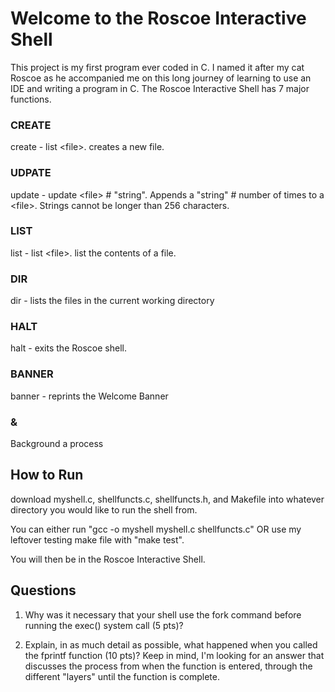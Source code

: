 # Welcome to the Roscoe Interactive Shell
This project is my first program ever coded in C.  I named it after my cat Roscoe as he accompanied me on this long journey of learning to use an IDE and writing a program in C.
The Roscoe Interactive Shell has 7 major functions.

### CREATE

create - list \<file\>.   creates a new file.

### UDPATE

update - update \<file\> # "string".   Appends a "string" # number of times to a \<file\>.  Strings cannot be longer than 256 characters.

### LIST

list - list \<file\>.   list the contents of a file.

### DIR

dir - lists the files in the current working directory

### HALT

halt - exits the Roscoe shell.

### BANNER

banner - reprints the Welcome Banner

### &

Background a process

## How to Run
download myshell.c, shellfuncts.c, shellfuncts.h, and Makefile into whatever directory you would like to run the shell from.

You can either run "gcc -o myshell myshell.c shellfuncts.c" OR use my leftover testing make file with "make test".

You will then be in the Roscoe Interactive Shell.

## Questions
1. Why was it necessary that your shell use the fork command before running the exec() system call (5 pts)?

2. Explain, in as much detail as possible, what happened when you called the fprintf function (10 pts)? Keep in mind, I'm looking for an answer that discusses the process from when the function is entered, through the different "layers" until the function is complete.

